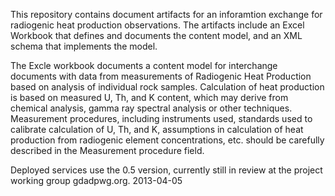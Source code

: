 This repository contains document artifacts for an inforamtion exchange for radiogenic heat production observations. The artifacts include an Excel Workbook that defines and documents the content model, and an XML schema that implements the model.

The Excle workbook documents a content model for interchange documents with data from measurements of Radiogenic Heat Production based on analysis of individual rock samples. Calculation of heat production is based on measured U, Th, and K content, which may derive from chemical analysis, gamma ray spectral analysis or other techniques. Measurement procedures, including instruments used, standards used to calibrate calculation of U, Th, and K, assumptions in calculation of heat production from radiogenic element concentrations, etc. should be carefully described in the Measurement procedure field. 
 

Deployed services use the 0.5 version, currently still in review at the project working group gdadpwg.org. 2013-04-05